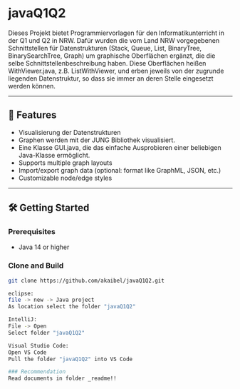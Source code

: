 # javaQ1Q2

Dieses Projekt bietet Programmiervorlagen für den Informatikunterricht in der Q1 und Q2 in NRW.
Dafür wurden die vom Land NRW vorgegebenen Schnittstellen für Datenstrukturen (Stack, Queue, List, BinaryTree, BinarySearchTree, Graph) um graphische Oberflächen ergänzt, die die selbe Schnittstellenbeschreibung haben.
Diese Oberflächen heißen <Datenstruktur>WithViewer.java, z.B. ListWithViewer, und erben jeweils von der zugrunde liegenden Datenstruktur, so dass sie immer an deren Stelle eingesetzt werden können.

---

## 🚀 Features

- Visualisierung der Datenstrukturen
- Graphen werden mit der JUNG Bibliothek visualisiert.
- Eine Klasse GUI.java, die das einfache Ausprobieren einer beliebigen Java-Klasse ermöglicht.
- Supports multiple graph layouts
- Import/export graph data (optional: format like GraphML, JSON, etc.)
- Customizable node/edge styles

---

## 🛠️ Getting Started

### Prerequisites

- Java 14 or higher

### Clone and Build

```bash
git clone https://github.com/akaibel/javaQ1Q2.git

eclipse:
file -> new -> Java project
As location select the folder "javaQ1Q2"

IntelliJ:
File -> Open
Select folder "javaQ1Q2"

Visual Studio Code:
Open VS Code
Pull the folder "javaQ1Q2" into VS Code

### Recommendation
Read documents in folder _readme!!

